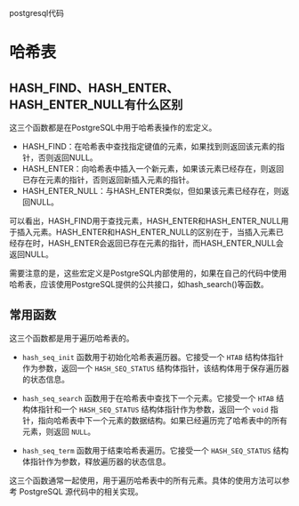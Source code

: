 postgresql代码

# 哈希表
## HASH_FIND、HASH_ENTER、HASH_ENTER_NULL有什么区别

这三个函数都是在PostgreSQL中用于哈希表操作的宏定义。

- HASH_FIND：在哈希表中查找指定键值的元素，如果找到则返回该元素的指针，否则返回NULL。
- HASH_ENTER：向哈希表中插入一个新元素，如果该元素已经存在，则返回已存在元素的指针，否则返回新插入元素的指针。
- HASH_ENTER_NULL：与HASH_ENTER类似，但如果该元素已经存在，则返回NULL。

可以看出，HASH_FIND用于查找元素，HASH_ENTER和HASH_ENTER_NULL用于插入元素。HASH_ENTER和HASH_ENTER_NULL的区别在于，当插入元素已经存在时，HASH_ENTER会返回已存在元素的指针，而HASH_ENTER_NULL会返回NULL。

需要注意的是，这些宏定义是PostgreSQL内部使用的，如果在自己的代码中使用哈希表，应该使用PostgreSQL提供的公共接口，如hash_search()等函数。

## 常用函数

这三个函数都是用于遍历哈希表的。

- `hash_seq_init` 函数用于初始化哈希表遍历器。它接受一个 `HTAB` 结构体指针作为参数，返回一个 `HASH_SEQ_STATUS` 结构体指针，该结构体用于保存遍历器的状态信息。

- `hash_seq_search` 函数用于在哈希表中查找下一个元素。它接受一个 `HTAB` 结构体指针和一个 `HASH_SEQ_STATUS` 结构体指针作为参数，返回一个 `void` 指针，指向哈希表中下一个元素的数据结构。如果已经遍历完了哈希表中的所有元素，则返回 `NULL`。

- `hash_seq_term` 函数用于结束哈希表遍历。它接受一个 `HASH_SEQ_STATUS` 结构体指针作为参数，释放遍历器的状态信息。

这三个函数通常一起使用，用于遍历哈希表中的所有元素。具体的使用方法可以参考 PostgreSQL 源代码中的相关实现。
